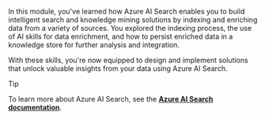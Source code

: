 In this module, you've learned how Azure AI Search enables you to build intelligent search and knowledge mining solutions by indexing and enriching data from a variety of sources. You explored the indexing process, the use of AI skills for data enrichment, and how to persist enriched data in a knowledge store for further analysis and integration.

With these skills, you're now equipped to design and implement solutions that unlock valuable insights from your data using Azure AI Search.

> [!TIP]
> To learn more about Azure AI Search, see the **[Azure AI Search documentation](/azure/search/)**.
